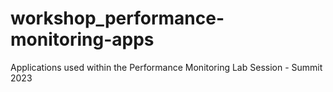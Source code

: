 # workshop_performance-monitoring-apps
Applications used within the Performance Monitoring Lab Session - Summit 2023
